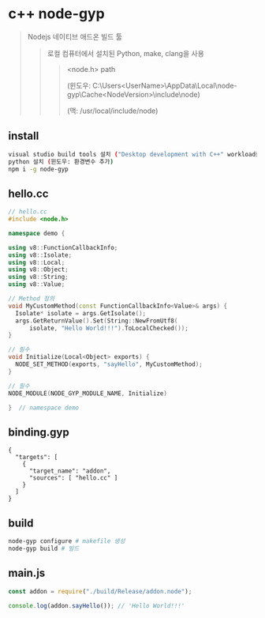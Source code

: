 # c++ node-gyp

> Nodejs 네이티브 애드온 빌드 툴
>
> > 로컬 컴퓨터에서 설치된 Python, make, clang을 사용
> >
> > > <node.h> path
> > >
> > > (윈도우: C:\Users\<UserName>\AppData\Local\node-gyp\Cache\<NodeVersion>\include\node)
> > >
> > > (맥: /usr/local/include/node)

## install

```sh
visual studio build tools 설치 ("Desktop development with C++" workload를 포함)
python 설치 (윈도우: 환경변수 추가)
npm i -g node-gyp
```

## hello.cc

```cpp
// hello.cc
#include <node.h>

namespace demo {

using v8::FunctionCallbackInfo;
using v8::Isolate;
using v8::Local;
using v8::Object;
using v8::String;
using v8::Value;

// Method 정의
void MyCustomMethod(const FunctionCallbackInfo<Value>& args) {
  Isolate* isolate = args.GetIsolate();
  args.GetReturnValue().Set(String::NewFromUtf8(
      isolate, "Hello World!!!").ToLocalChecked());
}

// 필수
void Initialize(Local<Object> exports) {
  NODE_SET_METHOD(exports, "sayHello", MyCustomMethod);
}

// 필수
NODE_MODULE(NODE_GYP_MODULE_NAME, Initialize)

}  // namespace demo
```

## binding.gyp

```gyp
{
  "targets": [
    {
      "target_name": "addon",
      "sources": [ "hello.cc" ]
    }
  ]
}
```

## build

```sh
node-gyp configure # makefile 생성
node-gyp build # 빌드
```

## main.js

```js
const addon = require("./build/Release/addon.node");

console.log(addon.sayHello()); // 'Hello World!!!'
```
